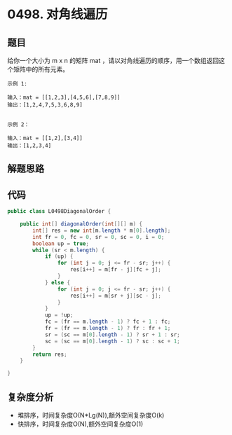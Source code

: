 # 0498. 对角线遍历

## 题目
给你一个大小为 m x n 的矩阵 mat ，请以对角线遍历的顺序，用一个数组返回这个矩阵中的所有元素。

```
示例 1:

输入：mat = [[1,2,3],[4,5,6],[7,8,9]]
输出：[1,2,4,7,5,3,6,8,9]


示例 2：

输入：mat = [[1,2],[3,4]]
输出：[1,2,3,4]

```

## 解题思路



## 代码
```java
public class L0498DiagonalOrder {

    public int[] diagonalOrder(int[][] m) {
        int[] res = new int[m.length * m[0].length];
        int fr = 0, fc = 0, sr = 0, sc = 0, i = 0;
        boolean up = true;
        while (sr < m.length) {
            if (up) {
                for (int j = 0; j <= fr - sr; j++) {
                    res[i++] = m[fr - j][fc + j];
                }
            } else {
                for (int j = 0; j <= fr - sr; j++) {
                    res[i++] = m[sr + j][sc - j];
                }
            }
            up = !up;
            fc = (fr == m.length - 1) ? fc + 1 : fc;
            fr = (fr == m.length - 1) ? fr : fr + 1;
            sr = (sc == m[0].length - 1) ? sr + 1 : sr;
            sc = (sc == m[0].length - 1) ? sc : sc + 1;
        }
        return res;
    }

}
```

## 复杂度分析
- 堆排序，时间复杂度O(N*Lg(N)),额外空间复杂度O(k)
- 快排序，时间复杂度O(N),额外空间复杂度O(1)
